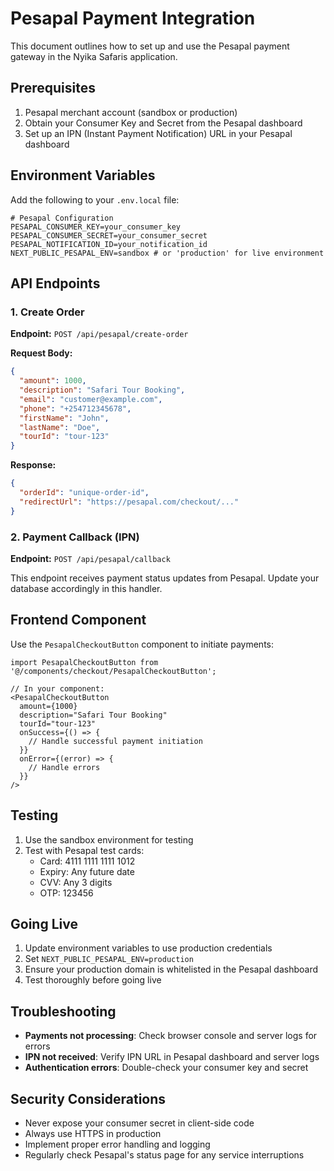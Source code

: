 # Pesapal Payment Integration

This document outlines how to set up and use the Pesapal payment gateway in the Nyika Safaris application.

## Prerequisites

1. Pesapal merchant account (sandbox or production)
2. Obtain your Consumer Key and Secret from the Pesapal dashboard
3. Set up an IPN (Instant Payment Notification) URL in your Pesapal dashboard

## Environment Variables

Add the following to your `.env.local` file:

```env
# Pesapal Configuration
PESAPAL_CONSUMER_KEY=your_consumer_key
PESAPAL_CONSUMER_SECRET=your_consumer_secret
PESAPAL_NOTIFICATION_ID=your_notification_id
NEXT_PUBLIC_PESAPAL_ENV=sandbox # or 'production' for live environment
```

## API Endpoints

### 1. Create Order
**Endpoint:** `POST /api/pesapal/create-order`

**Request Body:**
```json
{
  "amount": 1000,
  "description": "Safari Tour Booking",
  "email": "customer@example.com",
  "phone": "+254712345678",
  "firstName": "John",
  "lastName": "Doe",
  "tourId": "tour-123"
}
```

**Response:**
```json
{
  "orderId": "unique-order-id",
  "redirectUrl": "https://pesapal.com/checkout/..."
}
```

### 2. Payment Callback (IPN)
**Endpoint:** `POST /api/pesapal/callback`

This endpoint receives payment status updates from Pesapal. Update your database accordingly in this handler.

## Frontend Component

Use the `PesapalCheckoutButton` component to initiate payments:

```tsx
import PesapalCheckoutButton from '@/components/checkout/PesapalCheckoutButton';

// In your component:
<PesapalCheckoutButton
  amount={1000}
  description="Safari Tour Booking"
  tourId="tour-123"
  onSuccess={() => {
    // Handle successful payment initiation
  }}
  onError={(error) => {
    // Handle errors
  }}
/>
```

## Testing

1. Use the sandbox environment for testing
2. Test with Pesapal test cards:
   - Card: 4111 1111 1111 1012
   - Expiry: Any future date
   - CVV: Any 3 digits
   - OTP: 123456

## Going Live

1. Update environment variables to use production credentials
2. Set `NEXT_PUBLIC_PESAPAL_ENV=production`
3. Ensure your production domain is whitelisted in the Pesapal dashboard
4. Test thoroughly before going live

## Troubleshooting

- **Payments not processing**: Check browser console and server logs for errors
- **IPN not received**: Verify IPN URL in Pesapal dashboard and server logs
- **Authentication errors**: Double-check your consumer key and secret

## Security Considerations

- Never expose your consumer secret in client-side code
- Always use HTTPS in production
- Implement proper error handling and logging
- Regularly check Pesapal's status page for any service interruptions
